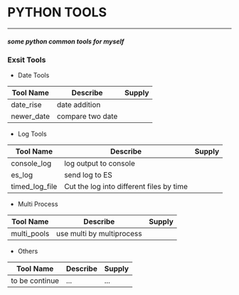 # PYTHON TOOLS
---

##### some python common tools for myself

### Exsit Tools
- Date Tools

|Tool Name|Describe|Supply|
|---|---|---|
|date_rise|date addition||
|newer_date|compare two date||

- Log Tools

|Tool Name|Describe|Supply|
|---|---|---|
|console_log|log output to console||
|es_log|send log to ES||
|timed_log_file|Cut the log into different files by time||

- Multi Process

|Tool Name|Describe|Supply|
|---|---|---|
|multi_pools|use multi by multiprocess||

- Others

|Tool Name|Describe|Supply|
|---|---|---|
|to be continue|...|...|

